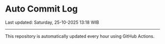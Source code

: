# Auto Commit Log

Last updated: Saturday, 25-10-2025 13:18 WIB

---

This repository is automatically updated every hour using GitHub Actions.
